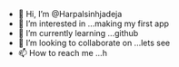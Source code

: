 - 👋 Hi, I’m @Harpalsinhjadeja
- 👀 I’m interested in ...making my first app
- 🌱 I’m currently learning ...github
- 💞️ I’m looking to collaborate on ...lets see
- 📫 How to reach me ...h

<!---
Harpalsinhjadeja/Harpalsinhjadeja is a ✨ special ✨ repository because its `README.md` (this file) appears on your GitHub profile.
You can click the Preview link to take a look at your changes.
--->
